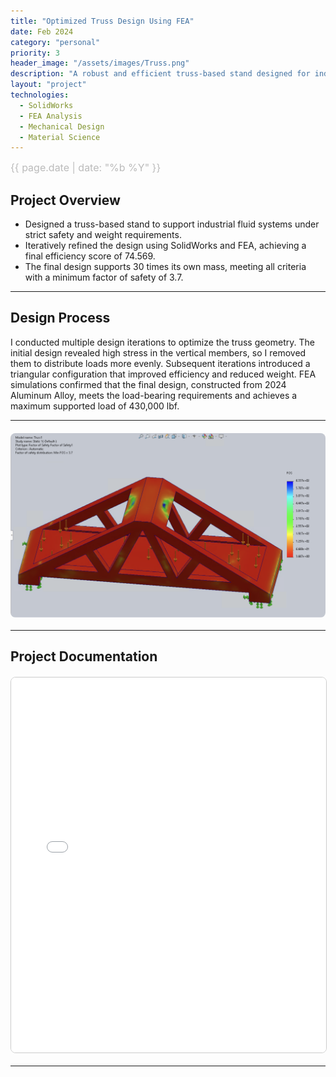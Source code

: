 ```yaml
---
title: "Optimized Truss Design Using FEA"
date: Feb 2024
category: "personal"  
priority: 3
header_image: "/assets/images/Truss.png" 
description: "A robust and efficient truss-based stand designed for industrial fluid systems, validated using FEA."
layout: "project"  
technologies:
  - SolidWorks
  - FEA Analysis
  - Mechanical Design
  - Material Science
---
```


<div class="project-meta">
    <span class="project-date">{{ page.date | date: "%b %Y" }}</span>
</div>

## Project Overview
- Designed a truss-based stand to support industrial fluid systems under strict safety and weight requirements.
- Iteratively refined the design using SolidWorks and FEA, achieving a final efficiency score of 74.569.
- The final design supports 30 times its own mass, meeting all criteria with a minimum factor of safety of 3.7.

---

## Design Process

I conducted multiple design iterations to optimize the truss geometry. The initial design revealed high stress in the vertical members, so I removed them to distribute loads more evenly. Subsequent iterations introduced a triangular configuration that improved efficiency and reduced weight. FEA simulations confirmed that the final design, constructed from 2024 Aluminum Alloy, meets the load-bearing requirements and achieves a maximum supported load of 430,000 lbf.

---

<img src="/assets/images/Truss.png" alt="Truss" class="project-image" />

---

## **Project Documentation**
<embed src="/assets/documents/truss.pdf" width="100%" height="600px" type="application/pdf">

---

<style>

.project-content h1 {
    color: #f0f0f0;  /* Light gray (adjust as needed) */
    font-size: 2.5rem;  /* Adjust for visibility */
    margin-bottom: 10px;
}
  
  .project-meta {
    font-size: 1rem;
    color: #888;
    font-weight: 400;
    margin-bottom: 1rem;
    text-align: left;
}

.project-date {
    display: block;
    font-size: 1rem;
    color: #bbb;
}

.project-image {
    display: block;
    max-width: 100%;
    height: auto;
    margin: 20px auto;
    border-radius: 8px;
}

.video-container {
    text-align: center;
    margin: 20px 0;
}

embed {
    display: block;
    margin: 20px auto;
    border: 1px solid #ccc;
    border-radius: 8px;
}
</style>
